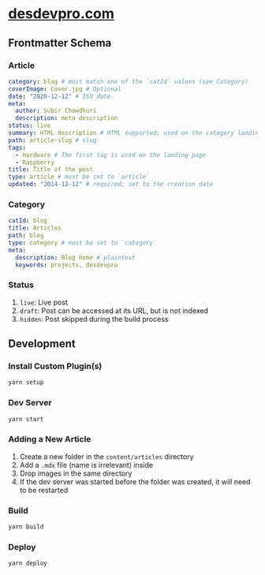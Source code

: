 # [desdevpro.com](https://wwww.desdevpro.com/)

## Frontmatter Schema

### Article
```yml
category: blog # must match one of the `catId` values (see Category)
coverImage: Cover.jpg # Optional
date: "2020-12-12" # ISO date
meta:
  author: Subir Chowdhuri
  description: meta description
status: live
summary: HTML description # HTML supported; used on the category landing page
path: article-slug # slug
tags:
  - Hardware # The first tag is used on the landing page
  - Raspberry
title: Title of the post
type: article # must be set to `article`
updated: "2014-12-12" # required; set to the creation date
```

### Category

```yml
catId: blog
title: Articles
path: blog
type: category # must be set to `category`
meta:
  description: Blog home # plaintext
  keywords: projects, desdevpro
```

### Status

1. `live`: Live post
1. `draft`: Post can be accessed at its URL, but is not indexed
1. `hidden`: Post skipped during the build process

## Development

### Install Custom Plugin(s)

```sh
yarn setup
```

### Dev Server
```sh
yarn start
```

### Adding a New Article
1. Create a new folder in the `content/articles` directory
1. Add a `.mdx` file (name is irrelevant) inside
1. Drop images in the same directory
1. If the dev server was started before the folder was created, it will need to be restarted

### Build

```sh
yarn build
```

### Deploy

```sh
yarn deploy
```
